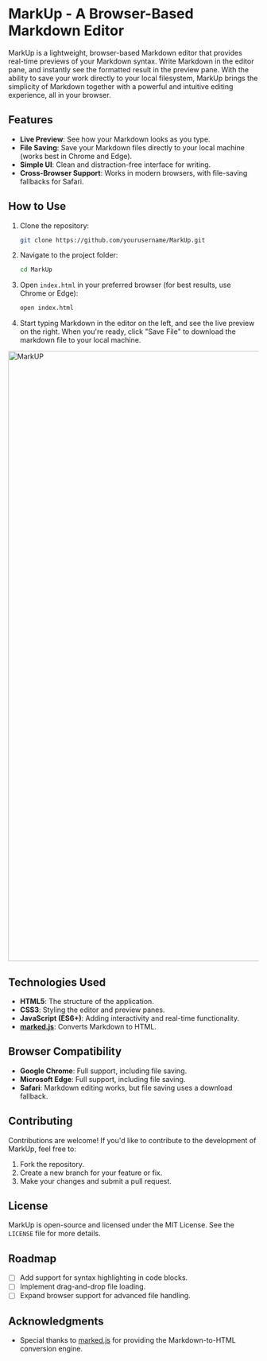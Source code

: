 # MarkUp - A Browser-Based Markdown Editor

MarkUp is a lightweight, browser-based Markdown editor that provides real-time previews of your Markdown syntax. Write Markdown in the editor pane, and instantly see the formatted result in the preview pane. With the ability to save your work directly to your local filesystem, MarkUp brings the simplicity of Markdown together with a powerful and intuitive editing experience, all in your browser.

## Features

- **Live Preview**: See how your Markdown looks as you type.
- **File Saving**: Save your Markdown files directly to your local machine (works best in Chrome and Edge).
- **Simple UI**: Clean and distraction-free interface for writing.
- **Cross-Browser Support**: Works in modern browsers, with file-saving fallbacks for Safari.

## How to Use

1. Clone the repository:

    ```bash
    git clone https://github.com/yourusername/MarkUp.git
    ```

2. Navigate to the project folder:

    ```bash
    cd MarkUp
    ```

3. Open `index.html` in your preferred browser (for best results, use Chrome or Edge):

    ```bash
    open index.html
    ```

4. Start typing Markdown in the editor on the left, and see the live preview on the right. When you're ready, click "Save File" to download the markdown file to your local machine.

<img width="1228" alt="MarkUP" src="https://github.com/user-attachments/assets/065724dc-4810-4e69-a189-73e60a2ea9ba">


## Technologies Used

- **HTML5**: The structure of the application.
- **CSS3**: Styling the editor and preview panes.
- **JavaScript (ES6+)**: Adding interactivity and real-time functionality.
- **[marked.js](https://marked.js.org/)**: Converts Markdown to HTML.

## Browser Compatibility

- **Google Chrome**: Full support, including file saving.
- **Microsoft Edge**: Full support, including file saving.
- **Safari**: Markdown editing works, but file saving uses a download fallback.

## Contributing

Contributions are welcome! If you'd like to contribute to the development of MarkUp, feel free to:

1. Fork the repository.
2. Create a new branch for your feature or fix.
3. Make your changes and submit a pull request.

## License

MarkUp is open-source and licensed under the MIT License. See the `LICENSE` file for more details.

## Roadmap

- [ ] Add support for syntax highlighting in code blocks.
- [ ] Implement drag-and-drop file loading.
- [ ] Expand browser support for advanced file handling.

## Acknowledgments

- Special thanks to [marked.js](https://marked.js.org/) for providing the Markdown-to-HTML conversion engine.
